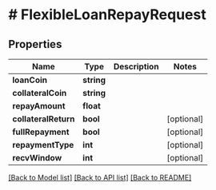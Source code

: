 # # FlexibleLoanRepayRequest

## Properties

Name | Type | Description | Notes
------------ | ------------- | ------------- | -------------
**loanCoin** | **string** |  |
**collateralCoin** | **string** |  |
**repayAmount** | **float** |  |
**collateralReturn** | **bool** |  | [optional]
**fullRepayment** | **bool** |  | [optional]
**repaymentType** | **int** |  | [optional]
**recvWindow** | **int** |  | [optional]

[[Back to Model list]](../../README.md#models) [[Back to API list]](../../README.md#endpoints) [[Back to README]](../../README.md)
